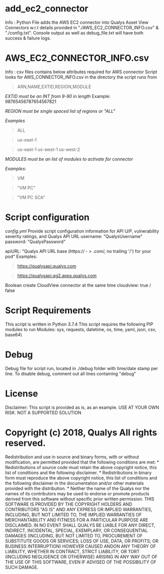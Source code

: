 # add_ec2_connector
Info : Python File adds the AWS EC2 connector into Qualys Asset View Connectors w.r.t details provided in "./AWS_EC2_CONNECTOR_INFO.csv" & "./config.txt".
Console output as well as debug_file.txt will have both success & failure logs.

# AWS_EC2_CONNECTOR_INFO.csv

Info : csv files contains below attributes required for AWS connector
Script looks for AWS_CONNECTOR_INFO.csv in the directory the script runs from

> ARN,NAME,EXTID,REGION,MODULE

*EXTID must be an INT from 9-90 in length* Example: 98765456787654567821

*REGION must be single spaced list of regions or "ALL"*


*Examples*
> ALL

> us-east-1

> us-east-1 us-west-1 us-west-2


*MODULES must be an list of modules to activate for connector*

*Examples:*
> VM

> "VM PC"

> "VM PC SCA"

# Script configuration
*config.yml*
Provide script configuration information for API U/P, vulnerability severity ratings, and Qualys API URL
  username: "QualysUsername"
  password: "QualysPassword"

  apiURL: "Qualys API URL base (https:// - > .com/, no trailing '/') for your pod"
  Examples:
  >https://qualysapi.qualys.com

  >https://qualysapi.qg2.apps.qualys.com

  Boolean create CloudView connector at the same time
  cloudview: true / false

# Script Requirements
This script is written in Python 3.7.4
This script requires the following PIP modules to run
Modules: sys, requests, datetime, os, time, yaml, json, csv, base64\

# Debug
Debug file for script run, located in ./debug folder with time/date stamp per line. To disable debug, comment out all lines containing "debug"


# License
Disclaimer: This script is provided as is, as an example. USE AT YOUR OWN RISK. NOT A SUPPORTED SOLUTION
# Copyright (c) 2018, Qualys All rights reserved.
Redistribution and use in source and binary forms, with or without modification, are permitted provided that the following conditions are met: * Redistributions of source code must retain the above copyright notice, this list of conditions and the following disclaimer. * Redistributions in binary form must reproduce the above copyright notice, this list of conditions and the following disclaimer in the documentation and/or other materials provided with the distribution. * Neither the name of the Qualys nor the names of its contributors may be used to endorse or promote products derived from this software without specific prior written permission.
THIS SOFTWARE IS PROVIDED BY THE COPYRIGHT HOLDERS AND CONTRIBUTORS "AS IS" AND ANY EXPRESS OR IMPLIED WARRANTIES, INCLUDING, BUT NOT LIMITED TO, THE IMPLIED WARRANTIES OF MERCHANTABILITY AND FITNESS FOR A PARTICULAR PURPOSE ARE DISCLAIMED. IN NO EVENT SHALL QUALYS BE LIABLE FOR ANY DIRECT, INDIRECT, INCIDENTAL, SPECIAL, EXEMPLARY, OR CONSEQUENTIAL DAMAGES (INCLUDING, BUT NOT LIMITED TO, PROCUREMENT OF SUBSTITUTE GOODS OR SERVICES; LOSS OF USE, DATA, OR PROFITS; OR BUSINESS INTERRUPTION) HOWEVER CAUSED ANDON ANY THEORY OF LIABILITY, WHETHER IN CONTRACT, STRICT LIABILITY, OR TORT (INCLUDING NEGLIGENCE OR OTHERWISE) ARISING IN ANY WAY OUT OF THE USE OF THIS SOFTWARE, EVEN IF ADVISED OF THE POSSIBILITY OF SUCH DAMAGE.
